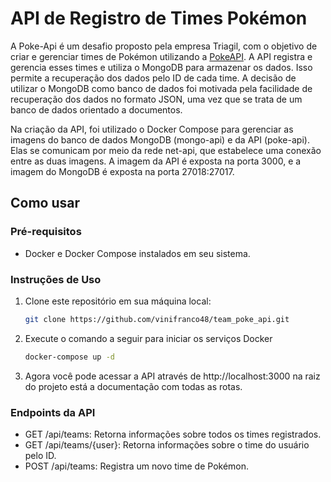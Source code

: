 # API de Registro de Times Pokémon

A Poke-Api é um desafio proposto pela empresa Triagil, com o objetivo de criar e gerenciar times de Pokémon utilizando a [PokeAPI](https://pokeapi.co/). A API registra e gerencia esses times e utiliza o MongoDB para armazenar os dados. Isso permite a recuperação dos dados pelo ID de cada time. A decisão de utilizar o MongoDB como banco de dados foi motivada pela facilidade de recuperação dos dados no formato JSON, uma vez que se trata de um banco de dados orientado a documentos.


Na criação da API, foi utilizado o Docker Compose para gerenciar as imagens do banco de dados MongoDB (mongo-api) e da API (poke-api). Elas se comunicam por meio da rede net-api, que estabelece uma conexão entre as duas imagens. A imagem da API é exposta na porta 3000, e a imagem do MongoDB é exposta na porta 27018:27017.

## Como usar

### Pré-requisitos

- Docker e Docker Compose instalados em seu sistema.

### Instruções de Uso

1. Clone este repositório em sua máquina local:

   ```bash
   git clone https://github.com/vinifranco48/team_poke_api.git

2. Execute o comando a seguir para iniciar os serviços Docker

    ```bash
    docker-compose up -d

3. Agora você pode acessar a API através de http://localhost:3000 na raiz do projeto está a documentação com todas as rotas.

### Endpoints da API
- GET /api/teams: Retorna informações sobre todos os times registrados.
- GET /api/teams/{user}: Retorna informações sobre o time do usuário pelo ID.
- POST /api/teams: Registra um novo time de Pokémon.
